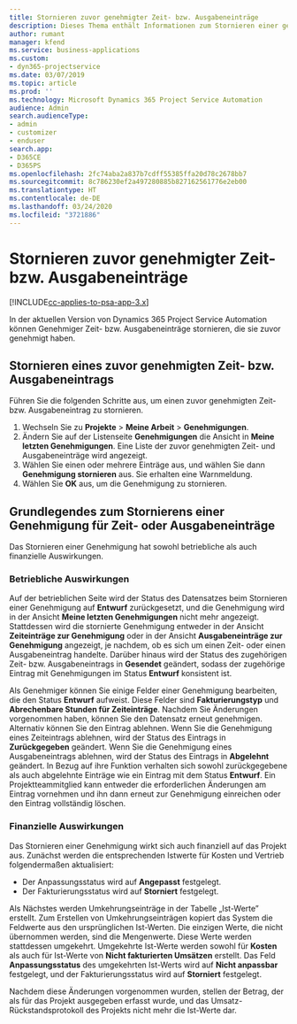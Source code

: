 ```yaml
---
title: Stornieren zuvor genehmigter Zeit- bzw. Ausgabeneinträge
description: Dieses Thema enthält Informationen zum Stornieren einer genehmigten Projektzeit- und -Ausgabentransaktion.
author: rumant
manager: kfend
ms.service: business-applications
ms.custom:
- dyn365-projectservice
ms.date: 03/07/2019
ms.topic: article
ms.prod: ''
ms.technology: Microsoft Dynamics 365 Project Service Automation
audience: Admin
search.audienceType:
- admin
- customizer
- enduser
search.app:
- D365CE
- D365PS
ms.openlocfilehash: 2fc74aba2a837b7cdff55385ffa20d78c2678bb7
ms.sourcegitcommit: 8c786230ef2a497280885b827162561776e2eb00
ms.translationtype: HT
ms.contentlocale: de-DE
ms.lasthandoff: 03/24/2020
ms.locfileid: "3721886"
---
```

# <a name="cancel-previously-approved-time-or-expense-entries"></a>Stornieren zuvor genehmigter Zeit- bzw. Ausgabeneinträge

[!INCLUDE[cc-applies-to-psa-app-3.x](../includes/cc-applies-to-psa-app-3x.md)]

In der aktuellen Version von Dynamics 365 Project Service Automation können Genehmiger Zeit- bzw. Ausgabeneinträge stornieren, die sie zuvor genehmigt haben.

## <a name="cancel-a-previously-approved-time-or-expense-entry"></a>Stornieren eines zuvor genehmigten Zeit- bzw. Ausgabeneintrags

Führen Sie die folgenden Schritte aus, um einen zuvor genehmigten Zeit- bzw. Ausgabeneintrag zu stornieren.

1. Wechseln Sie zu **Projekte** \> **Meine Arbeit** \> **Genehmigungen**.
2. Ändern Sie auf der Listenseite **Genehmigungen** die Ansicht in **Meine letzten Genehmigungen**. Eine Liste der zuvor genehmigten Zeit- und Ausgabeneinträge wird angezeigt.
3. Wählen Sie einen oder mehrere Einträge aus, und wählen Sie dann **Genehmigung stornieren** aus. Sie erhalten eine Warnmeldung.
4. Wählen Sie **OK** aus, um die Genehmigung zu stornieren.

## <a name="understand-the-impact-of-canceling-a-time-or-expense-entry-approval"></a>Grundlegendes zum Stornierens einer Genehmigung für Zeit- oder Ausgabeneinträge

Das Stornieren einer Genehmigung hat sowohl betriebliche als auch finanzielle Auswirkungen.

### <a name="operational-impact"></a>Betriebliche Auswirkungen

Auf der betrieblichen Seite wird der Status des Datensatzes beim Stornieren einer Genehmigung auf **Entwurf** zurückgesetzt, und die Genehmigung wird in der Ansicht **Meine letzten Genehmigungen** nicht mehr angezeigt. Stattdessen wird die stornierte Genehmigung entweder in der Ansicht **Zeiteinträge zur Genehmigung** oder in der Ansicht **Ausgabeneinträge zur Genehmigung** angezeigt, je nachdem, ob es sich um einen Zeit- oder einen Ausgabeneintrag handelte. Darüber hinaus wird der Status des zugehörigen Zeit- bzw. Ausgabeneintrags in **Gesendet** geändert, sodass der zugehörige Eintrag mit Genehmigungen im Status **Entwurf** konsistent ist.

Als Genehmiger können Sie einige Felder einer Genehmigung bearbeiten, die den Status **Entwurf** aufweist. Diese Felder sind **Fakturierungstyp** und **Abrechenbare Stunden für Zeiteinträge**. Nachdem Sie Änderungen vorgenommen haben, können Sie den Datensatz erneut genehmigen. Alternativ können Sie den Eintrag ablehnen. Wenn Sie die Genehmigung eines Zeiteintrags ablehnen, wird der Status des Eintrags in **Zurückgegeben** geändert. Wenn Sie die Genehmigung eines Ausgabeneintrags ablehnen, wird der Status des Eintrags in **Abgelehnt** geändert. In Bezug auf ihre Funktion verhalten sich sowohl zurückgegebene als auch abgelehnte Einträge wie ein Eintrag mit dem Status **Entwurf**. Ein Projektteammitglied kann entweder die erforderlichen Änderungen am Eintrag vornehmen und ihn dann erneut zur Genehmigung einreichen oder den Eintrag vollständig löschen.

### <a name="financial-impact"></a>Finanzielle Auswirkungen

Das Stornieren einer Genehmigung wirkt sich auch finanziell auf das Projekt aus. Zunächst werden die entsprechenden Istwerte für Kosten und Vertrieb folgendermaßen aktualisiert:

- Der Anpassungsstatus wird auf **Angepasst** festgelegt.
- Der Fakturierungsstatus wird auf **Storniert** festgelegt.

Als Nächstes werden Umkehrungseinträge in der Tabelle „Ist-Werte” erstellt. Zum Erstellen von Umkehrungseinträgen kopiert das System die Feldwerte aus den ursprünglichen Ist-Werten. Die einzigen Werte, die nicht übernommen werden, sind die Mengenwerte. Diese Werte werden stattdessen umgekehrt. Umgekehrte Ist-Werte werden sowohl für **Kosten** als auch für Ist-Werte von **Nicht fakturierten Umsätzen** erstellt. Das Feld **Anpassungsstatus** des umgekehrten Ist-Werts wird auf **Nicht anpassbar** festgelegt, und der Fakturierungsstatus wird auf **Storniert** festgelegt.

Nachdem diese Änderungen vorgenommen wurden, stellen der Betrag, der als für das Projekt ausgegeben erfasst wurde, und das Umsatz-Rückstandsprotokoll des Projekts nicht mehr die Ist-Werte dar.
